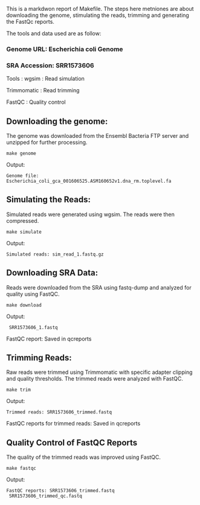 

This is a markdwon report of Makefile. The steps here metniones are about downloading the genome, stimulating the reads, trimming and generating the FastQc reports. 


The tools and data used are as follow:
### Genome URL: Escherichia coli Genome
### SRA Accession: SRR1573606

Tools
:
wgsim : Read simulation

Trimmomatic :  Read trimming

FastQC  : Quality control


## Downloading the genome: 
The genome was downloaded from the Ensembl Bacteria FTP server and unzipped for further processing.

```
make genome
```

Output:
```
Genome file: Escherichia_coli_gca_001606525.ASM160652v1.dna_rm.toplevel.fa
```

## Simulating the Reads:
Simulated reads were generated using wgsim. The reads were then compressed.
```
make simulate
```
Output:
```
Simulated reads: sim_read_1.fastq.gz
```

## Downloading SRA Data:
Reads were downloaded from the SRA using fastq-dump and analyzed for quality using FastQC.
```
make download
```

Output:
```
 SRR1573606_1.fastq
 ```
FastQC report: Saved in qcreports

## Trimming Reads:
Raw reads were trimmed using Trimmomatic with specific adapter clipping and quality thresholds. The trimmed reads were analyzed with FastQC.
```
make trim
```
Output:
```
Trimmed reads: SRR1573606_trimmed.fastq
```
FastQC reports for trimmed reads: Saved in qcreports

## Quality Control of FastQC Reports
The quality of the trimmed reads was improved using FastQC.
```
make fastqc
```
Output:
```
FastQC reports: SRR1573606_trimmed.fastq
 SRR1573606_trimmed_qc.fastq
```
